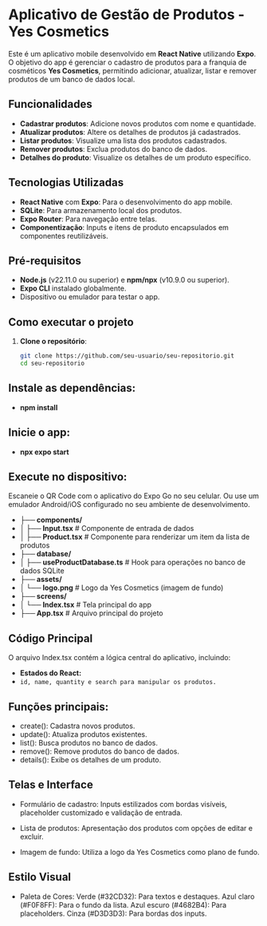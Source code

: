 # Aplicativo de Gestão de Produtos - Yes Cosmetics

Este é um aplicativo mobile desenvolvido em **React Native** utilizando **Expo**. O objetivo do app é gerenciar o cadastro de produtos para a franquia de cosméticos **Yes Cosmetics**, permitindo adicionar, atualizar, listar e remover produtos de um banco de dados local.

## Funcionalidades

- **Cadastrar produtos**: Adicione novos produtos com nome e quantidade.
- **Atualizar produtos**: Altere os detalhes de produtos já cadastrados.
- **Listar produtos**: Visualize uma lista dos produtos cadastrados.
- **Remover produtos**: Exclua produtos do banco de dados.
- **Detalhes do produto**: Visualize os detalhes de um produto específico.

## Tecnologias Utilizadas

- **React Native** com **Expo**: Para o desenvolvimento do app mobile.
- **SQLite**: Para armazenamento local dos produtos.
- **Expo Router**: Para navegação entre telas.
- **Componentização**: Inputs e itens de produto encapsulados em componentes reutilizáveis.

## Pré-requisitos

- **Node.js** (v22.11.0 ou superior) e **npm/npx** (v10.9.0 ou superior).
- **Expo CLI** instalado globalmente.
- Dispositivo ou emulador para testar o app.

## Como executar o projeto

1. **Clone o repositório**:
   ```bash
   git clone https://github.com/seu-usuario/seu-repositorio.git
   cd seu-repositorio

## Instale as dependências:

- **npm install**
## Inicie o app:

- **npx expo start**
## Execute no dispositivo:

Escaneie o QR Code com o aplicativo do Expo Go no seu celular.
Ou use um emulador Android/iOS configurado no seu ambiente de desenvolvimento.

- **├── components/**
- **│   ├── Input.tsx**         # Componente de entrada de dados
- **│   ├── Product.tsx**       # Componente para renderizar um item da lista de produtos
- **├── database/**
- **│   ├── useProductDatabase.ts**  # Hook para operações no banco de dados SQLite
- **├── assets/**
- **│   └── logo.png**          # Logo da Yes Cosmetics (imagem de fundo)
- **├── screens/**
- **│   └── Index.tsx**        # Tela principal do app
- **├── App.tsx**              # Arquivo principal do projeto

## Código Principal
O arquivo Index.tsx contém a lógica central do aplicativo, incluindo:

- **Estados do React:**
- `id, name, quantity e search para manipular os produtos.`
## Funções principais:
- create(): Cadastra novos produtos.
- update(): Atualiza produtos existentes.
- list(): Busca produtos no banco de dados.
- remove(): Remove produtos do banco de dados.
- details(): Exibe os detalhes de um produto.
## Telas e Interface
- Formulário de cadastro: Inputs estilizados com bordas visíveis, placeholder customizado e validação de entrada.

- Lista de produtos: Apresentação dos produtos com opções de editar e excluir.

- Imagem de fundo: Utiliza a logo da Yes Cosmetics como plano de fundo.

## Estilo Visual
- Paleta de Cores:
Verde (#32CD32): Para textos e destaques.
Azul claro (#F0F8FF): Para o fundo da lista.
Azul escuro (#4682B4): Para placeholders.
Cinza (#D3D3D3): Para bordas dos inputs.

